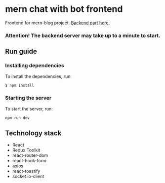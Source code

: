 # mern chat with bot frontend

Frontend for mern-blog project. [Backend part here.](https://github.com/xurm0vi4/mern-chat-backend.git)
### Attention! The backend server may take up to a minute to start.

## Run guide

### Installing dependencies
To install the dependencies, run:
```sh
$ npm install
```

### Starting the server
To start the server, run:
```sh
npm run dev
```

## Technology stack
- React
- Redux Toolkit
- react-router-dom
- react-hook-form
- axios
- react-toastify
- socket.io-client
